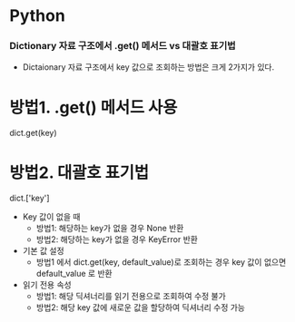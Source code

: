 # Python

### Dictionary 자료 구조에서 .get() 메서드 vs 대괄호 표기법 
- Dictaionary 자료 구조에서 key 값으로 조회하는 방법은 크게 2가지가 있다.
####
  # 방법1. .get() 메서드 사용
  dict.get(key)

  # 방법2. 대괄호 표기법 
  dict.['key']

- Key 값이 없을 때
  - 방법1: 해당하는 key가 없을 경우 None 반환
  - 방법2: 해당하는 key가 없을 경우 KeyError 반환 
- 기본 값 설정
  - 방법1 에서 dict.get(key, default_value)로 조회하는 경우
    key 값이 없으면 default_value 로 반환
- 읽기 전용 속성
  - 방법1: 해당 딕셔너리를 읽기 전용으로 조회하여 수정 불가
  - 방법2: 해당 key 값에 새로운 값을 할당하여 딕셔너리 수정 가능
